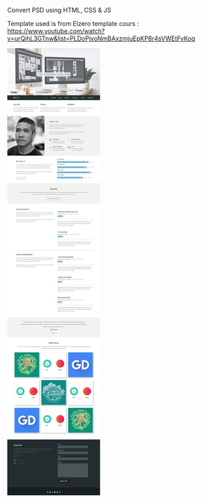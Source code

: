 Convert PSD using HTML, CSS & JS 

Template used is from Elzero template cours : https://www.youtube.com/watch?v=urQihL3GTnw&list=PLDoPjvoNmBAxzmjuEpKP8r4sVWEtFvKoq

![alt text](https://github.com/KhalidLam/PSD-to-HTML/blob/master/Design-Site/img/screenshot.png)
